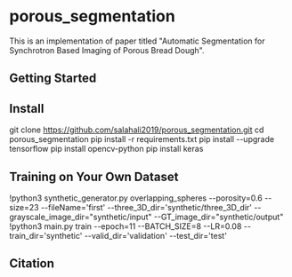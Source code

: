 # porous_segmentation

This is an implementation of paper titled "Automatic Segmentation for Synchrotron Based Imaging of Porous Bread Dough".

## Getting Started

## Install

git clone https://github.com/salahali2019/porous_segmentation.git
cd porous_segmentation
pip install -r requirements.txt
pip install --upgrade tensorflow
pip install opencv-python
pip install keras


## Training on Your Own Dataset

!python3 synthetic_generator.py overlapping_spheres --porosity=0.6  --size=23 --fileName='first' --three_3D_dir='synthetic/three_3D_dir' --grayscale_image_dir="synthetic/input" --GT_image_dir="synthetic/output"
!python3 main.py train  --epoch=11 --BATCH_SIZE=8 --LR=0.08 --train_dir='synthetic' --valid_dir='validation' --test_dir='test'

## Citation

